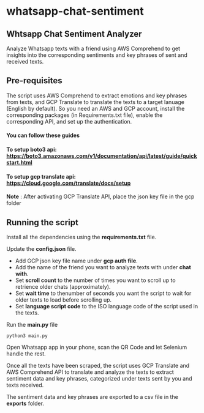 # whatsapp-chat-sentiment
## Whtsapp Chat Sentiment Analyzer

Analyze Whatsapp texts with a friend using AWS Comprehend to get insights into the corresponding sentiments and key phrases of sent and received texts.


## Pre-requisites

The script uses AWS Comprehend to extract emotions and key phrases from texts, and GCP Translate to translate the texts to a target lanuage (English by default). So you need an AWS and GCP account, install the corresponding packages (in Requirements.txt file), enable the corresponding API, and set up the authentication.

#### You can follow these guides
#### To setup **boto3** api: https://boto3.amazonaws.com/v1/documentation/api/latest/guide/quickstart.html
#### To setup **gcp translate** api: https://cloud.google.com/translate/docs/setup

**Note** : After activating GCP Translate API, place the json key file in the gcp folder

## Running the script

Install all the dependencies using the **requirements.txt** file.

Update the **config.json** file.
- Add GCP json key file name under **gcp auth file**.
- Add the name of the friend you want to analyze texts with under **chat with**.
- Set **scroll count** to the number of times you want to scroll up to retrience older chats (approximately).
- Set **wait time** to thenumber of seconds you want the script to wait for older texts to load before scrolling up.
- Set **language script code** to the ISO language code of the script used in the texts.

Run the **main.py** file
```
python3 main.py
```
Open Whatsapp app in your phone, scan the QR Code and let Selenium handle the rest.

Once all the texts have been scraped, the script uses GCP Translate and AWS Comprehend API to translate and analyze the texts to extract sentiment data and key phrases, categorized under texts sent by you and texts received.

The sentiment data and key phrases are exported to a csv file in the **exports** folder.